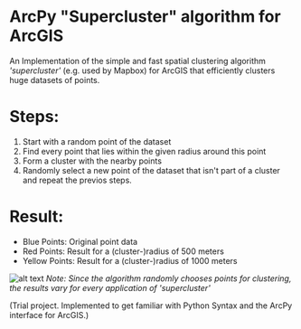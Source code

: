 # ArcPy "Supercluster" algorithm for ArcGIS
An Implementation of the simple and fast spatial clustering algorithm *'supercluster'* (e.g. used by Mapbox) for ArcGIS that efficiently  clusters huge datasets of points.

# Steps:<br/>
1. Start with a random point of the dataset<br/>
2. Find every point that lies within the given radius around this point<br/>
3. Form a cluster with the nearby points<br/>
4. Randomly select a new point of the dataset that isn't part of a cluster and repeat the previos steps.

# Result:<br/>
- Blue Points: Original point data<br/>
- Red Points: Result for a (cluster-)radius of 500 meters<br/>
- Yellow Points: Result for a (cluster-)radius of 1000 meters<br/>

![alt text](https://github.com/OliverHennhoefer/ArcPy_Supercluster/blob/master/supercluster_result.PNG)
*Note: Since the algorithm randomly chooses points for clustering, the results vary for every application of 'supercluster'*

(Trial project. Implemented to get familiar with Python Syntax and the ArcPy interface for ArcGIS.)

